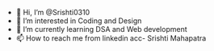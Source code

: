 - 👋 Hi, I’m @Srishti0310
- 👀 I’m interested in Coding and Design 
- 🌱 I’m currently learning DSA and Web development
- 📫 How to reach me from linkedin acc- Srishti Mahapatra

<!---
Srishti0310/Srishti0310 is a ✨ special ✨ repository because its `README.md` (this file) appears on your GitHub profile.
You can click the Preview link to take a look at your changes.
--->
